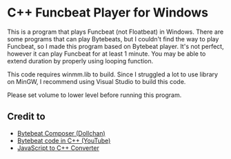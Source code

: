 # C++ Funcbeat Player for Windows

This is a program that plays Funcbeat (not Floatbeat) in Windows.
There are some programs that can play Bytebeats, but I couldn't find the way to play Funcbeat, so I made this program based on Bytebeat player.
It's not perfect, however it can play Funcbeat for at least 1 minute.
You may be able to extend duration by properly using looping function.

This code requires winmm.lib to build. Since I struggled a lot to use library on MinGW, I recommend using Visual Studio to build this code.

Please set volume to lower level before running this program.

## Credit to
- [Bytebeat Composer (Dollchan)](https://dollchan.net/bytebeat)
- [Bytebeat code in C++ (YouTube)](https://www.youtube.com/watch?v=d-ezxjhNnEs)
- [JavaScript to C++ Converter](https://www.codeconvert.ai/javascript-to-c++-converter)
